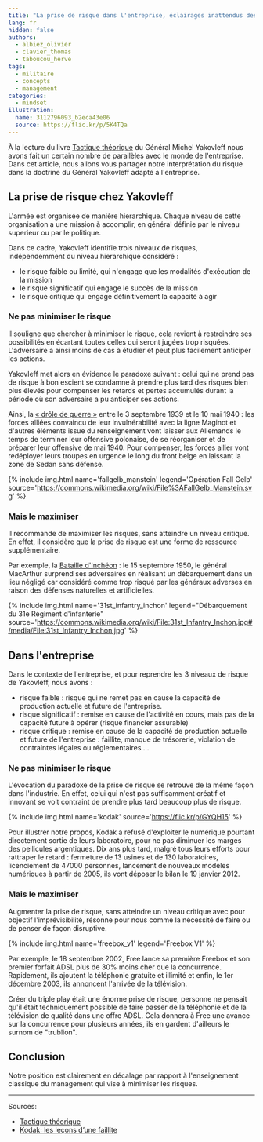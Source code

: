 ```yaml
---
title: "La prise de risque dans l'entreprise, éclairages inattendus des militaires"
lang: fr
hidden: false
authors:
  - albiez_olivier
  - clavier_thomas
  - taboucou_herve
tags:
  - militaire
  - concepts
  - management
categories:
  - mindset
illustration:
  name: 3112796093_b2eca43e06
  source: https://flic.kr/p/5K4TQa
---
```



À la lecture du livre [Tactique théorique] du Général Michel Yakovleff nous avons fait un certain nombre de parallèles avec le monde de l'entreprise.
Dans cet article, nous allons vous partager notre interprétation du risque dans la doctrine du Général Yakovleff adapté à l'entreprise.


## La prise de risque chez Yakovleff

L'armée est organisée de manière hierarchique. Chaque niveau de cette organisation a une mission à accomplir, en général définie par le niveau superieur ou par le politique.

Dans ce cadre, Yakovleff identifie trois niveaux de risques, indépendemment du niveau hierarchique considéré :

- le risque faible ou limité, qui n'engage que les modalités d'exécution de la mission
- le risque significatif qui engage le succès de la mission
- le risque critique qui engage définitivement la capacité à agir

### Ne pas minimiser le risque

Il souligne que chercher à minimiser le risque, cela revient à restreindre ses possibilités en écartant toutes celles qui seront jugées trop risquées. L'adversaire a ainsi moins de cas à étudier et peut plus facilement anticiper les actions.

Yakovleff met alors en évidence le paradoxe suivant : celui qui ne prend pas de risque à bon escient se condamne à prendre plus tard des risques bien plus élevés pour compenser les retards et pertes accumulés durant la période où son adversaire a pu anticiper ses actions.

Ainsi, la [« drôle de guerre »] entre le 3 septembre 1939 et le 10 mai 1940 : les forces alliées convaincu de leur invulnérabilité avec la ligne Maginot et d'autres éléments issue du renseignement vont laisser aux Allemands le temps de terminer leur offensive polonaise, de se réorganiser et de préparer leur offensive de mai 1940. Pour compenser, les forces allier vont redéployer leurs troupes en urgence le long du front belge en laissant la zone de Sedan sans défense.

{% include img.html
    name='fallgelb_manstein'
    legend='Opération Fall Gelb'
    source='https://commons.wikimedia.org/wiki/File%3AFallGelb_Manstein.svg'
%}


### Mais le maximiser

Il recommande de maximiser les risques, sans atteindre un niveau critique. En effet, il considère que la prise de risque est une forme de ressource supplémentaire.

Par exemple, la [Bataille d'Inchéon] : le 15 septembre 1950, le général MacArthur surprend ses adversaires en réalisant un débarquement dans un lieu négligé car considéré comme trop risqué par les généraux adverses en raison des défenses naturelles et artificielles.

{% include img.html
    name='31st_infantry_inchon'
    legend="Débarquement du 31e Régiment d'infanterie"
    source='https://commons.wikimedia.org/wiki/File:31st_Infantry_Inchon.jpg#/media/File:31st_Infantry_Inchon.jpg'
%}


## Dans l'entreprise

Dans le contexte de l'entreprise, et pour reprendre les 3 niveaux de risque de Yakovleff, nous avons :

- risque faible : risque qui ne remet pas en cause la capacité de production actuelle et future de l'entreprise.
- risque significatif : remise en cause de l'activité en cours, mais pas de la capacité future à opérer (risque financier assurable)
- risque critique : remise en cause de la capacité de production actuelle et future de l'entreprise : faillite, manque de trésorerie, violation de contraintes légales ou réglementaires ...

### Ne pas minimiser le risque

L'évocation du paradoxe de la prise de risque se retrouve de la même façon dans l'industrie. En effet, celui qui n'est pas suffisamment créatif et innovant se voit contraint de prendre plus tard beaucoup plus de risque.

{% include img.html
    name='kodak'
    source='https://flic.kr/p/GYQH15'
%}

Pour illustrer notre propos, Kodak a refusé d'exploiter le numérique pourtant directement sortie de leurs laboratoire, pour ne pas diminuer les marges des pellicules argentiques. Dix ans plus tard, malgré tous leurs efforts pour rattraper le retard : fermeture de 13 usines et de 130 laboratoires, licenciement de 47000 personnes, lancement de nouveaux modèles numériques à partir de 2005, ils vont déposer le bilan le 19 janvier 2012.


### Mais le maximiser

Augmenter la prise de risque, sans atteindre un niveau critique avec pour objectif l'imprévisibilité, résonne pour nous comme la nécessité de faire ou de penser de façon disruptive.

{% include img.html
    name='freebox_v1'
    legend='Freebox V1'
%}

Par exemple, le 18 septembre 2002, Free lance sa première Freebox et son premier forfait ADSL plus de 30% moins cher que la concurrence. Rapidement, ils ajoutent la téléphonie gratuite et illimité et enfin, le 1er décembre 2003, ils annoncent l'arrivée de la télévision.

Créer du triple play était une énorme prise de risque, personne ne pensait qu'il était techniquement possible de faire passer de la téléphonie et de la télévision de qualité dans une offre ADSL. Cela donnera à Free une avance sur la concurrence pour plusieurs années, ils en gardent d'ailleurs le surnom de "trublion".

## Conclusion

Notre position est clairement en décalage par rapport à l'enseignement classique du management qui vise à minimiser les risques.

---
Sources:

- [Tactique théorique]
- [Kodak: les leçons d’une faillite]


[Bataille d'Inchéon]: https://fr.wikipedia.org/wiki/Bataille_d%27Incheon
[« drôle de guerre »]: https://fr.wikipedia.org/wiki/Dr%C3%B4le_de_guerre
[Kodak: les leçons d’une faillite]: http://www.paristechreview.com/2012/02/20/kodak-lecons-faillite/
[Tactique théorique]: /books/tactique_tehorique-yakovleff_michel.html

